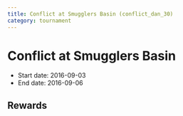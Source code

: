 ```yaml
---
title: Conflict at Smugglers Basin (conflict_dan_30)
category: tournament
---
```

# Conflict at Smugglers Basin

  * Start date: 2016-09-03
  * End date: 2016-09-06

## Rewards

